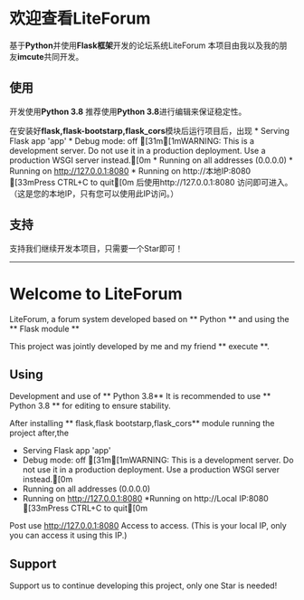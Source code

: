 # 欢迎查看LiteForum

基于**Python**并使用**Flask框架**开发的论坛系统LiteForum
本项目由我以及我的朋友**imcute**共同开发。

## 使用

开发使用**Python 3.8**
推荐使用**Python 3.8**进行编辑来保证稳定性。

在安装好**flask,flask-bootstarp,flask_cors**模块后运行项目后，出现
     * Serving Flask app 'app'
     * Debug mode: off
    [31m[1mWARNING: This is a development server. Do not use it in a production deployment. Use a production WSGI server instead.[0m
     * Running on all addresses (0.0.0.0)
     * Running on http://127.0.0.1:8080
     * Running on http://本地IP:8080
    [33mPress CTRL+C to quit[0m
后使用http://127.0.0.1:8080 访问即可进入。（这是您的本地IP，只有您可以使用此IP访问。）

##  支持

支持我们继续开发本项目，只需要一个Star即可！

------------

# Welcome to LiteForum

LiteForum, a forum system developed based on ** Python ** and using the ** Flask module **

This project was jointly developed by me and my friend ** execute **.

## Using

Development and use of ** Python 3.8**
It is recommended to use ** Python 3.8 ** for editing to ensure stability.

After installing ** flask,flask bootstarp,flask_cors** module running the project after,the
* Serving Flask app 'app'
* Debug mode: off
[31m[1mWARNING: This is a development server. Do not use it in a production deployment. Use a production WSGI server instead.[0m
* Running on all addresses (0.0.0.0)
* Running on http://127.0.0.1:8080
*Running on http://Local IP:8080
[33mPress CTRL+C to quit[0m

Post use http://127.0.0.1:8080 Access to access. (This is your local IP, only you can access it using this IP.)

## Support

Support us to continue developing this project, only one Star is needed!



